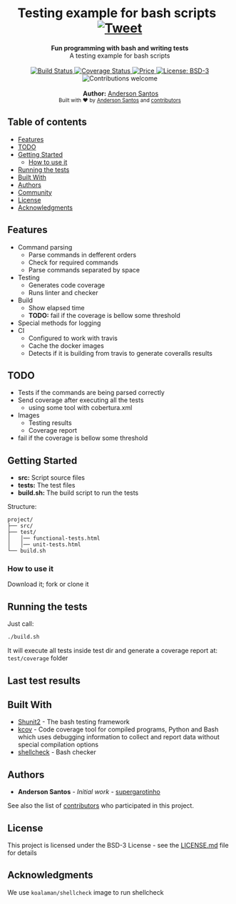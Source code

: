 <h1 align="center">Testing example for bash scripts &nbsp; <a href="https://twitter.com/intent/tweet?text=Execute%20and%20generate%20bash%20testing%20report%20with%20supergarotinho%2Fbashtest%20image!&amp;url=https://www.gruponeuro.com.br&amp;via=supergarotinho&amp;hashtags=docker,bash,test,testing,report,coverage,shunit2,kcov" rel="nofollow"><img src="https://camo.githubusercontent.com/83d4084f7b71558e33b08844da5c773a8657e271/68747470733a2f2f696d672e736869656c64732e696f2f747769747465722f75726c2f687474702f736869656c64732e696f2e7376673f7374796c653d736f6369616c" alt="Tweet" data-canonical-src="https://img.shields.io/twitter/url/http/shields.io.svg?style=social" style="max-width:100%;"></a>
</h1>
<div align="center">
  <strong>Fun programming with bash and writing tests</strong>
</div>
<div align="center">
  A testing example for bash scripts
</div>

<br />

<div align="center">

  <!-- Build Status -->
  <a href="https://travis-ci.org/supergarotinho/bashtest-example">
    <img src="https://travis-ci.org/supergarotinho/ambari-mongodb.svg?branch=master"
      alt="Build Status" />
  </a>
  <!-- Coverage Status -->
  <a href="https://coveralls.io/github/supergarotinho/bashtest-example?branch=master">
    <img src="https://coveralls.io/repos/github/supergarotinho/bashtest-example/badge.svg?branch=master"
      alt="Coverage Status" />
  </a>
  <!-- Price -->
  <a href="https://github.com/supergarotinho/bashtest-example/blob/master/LICENSE">
    <img src="https://img.shields.io/badge/price-FREE-0098f7.svg"
      alt="Price" />
  </a>
  <!-- License: BSD-3 -->
  <a href="https://github.com/supergarotinho/bashtest-example/blob/master/LICENSE">
    <img src="https://img.shields.io/badge/license-BSD3-blue.svg"
      alt="License: BSD-3" />
  </a>
  <!-- Contributions welcome -->
  <img src="https://img.shields.io/badge/contributions-welcome-orange.svg"
    alt="Contributions welcome" />
</div>

<br/>

<div align="center">
  <strong>Author:</strong> <a href="https://br.linkedin.com/in/andersonrss">Anderson Santos</a>
</div>

<div align="center">
  <sub>Built with ❤︎ by
  <a href="https://br.linkedin.com/in/andersonrss">Anderson Santos</a> and
  <a href="https://github.com/supergarotinho/bashtest-example/graphs/contributors">
    contributors
  </a>
</div>

## Table of contents

- [Features](#features)
- [TODO](#todo)
- [Getting Started](#getting-started)
  - [How to use it](#how-to-use-it)
- [Running the tests](#running-the-tests)
- [Built With](#built-with)
- [Authors](#authors)
- [Community](#community)
- [License](#license)
- [Acknowledgments](#acknowledgments)

## Features

* Command parsing
  * Parse commands in defferent orders
  * Check for required commands
  * Parse commands separated by space
* Testing
  * Generates code coverage
  * Runs linter and checker
* Build
  * Show elapsed time
  * **TODO:** fail if the coverage is bellow some threshold
* Special methods for logging
* CI
  * Configured to work with travis
  * Cache the docker images
  * Detects if it is building from travis to generate coveralls results

## TODO

* Tests if the commands are being parsed correctly
* Send coverage after executing all the tests
  * using some tool with cobertura.xml
* Images
  * Testing results
  * Coverage report
* fail if the coverage is bellow some threshold

## Getting Started

* **src:** Script source files
* **tests:** The test files
* **build.sh:** The build script to run the tests

Structure:

```
project/
├── src/
├── test/
│   │── functional-tests.html
│   │── unit-tests.html
└── build.sh
```

### How to use it

Download it; fork or clone it

## Running the tests

Just call:

```bash
./build.sh
```
It will execute all tests inside test dir and generate a coverage report at: ```test/coverage``` folder

## Last test results



## Built With

* [Shunit2](https://github.com/kward/shunit2) - The bash testing framework
* [kcov](https://github.com/SimonKagstrom/kcov) - Code coverage tool for compiled programs, Python and Bash which uses debugging information to collect and report data without special compilation options
* [shellcheck](https://www.shellcheck.net/) - Bash checker

## Authors

* **Anderson Santos** - *Initial work* - [supergarotinho](https://github.com/supergarotinho)

See also the list of [contributors](https://github.com/your/project/contributors) who participated in this project.

## License

This project is licensed under the BSD-3 License - see the [LICENSE.md](LICENSE.md) file for details

## Acknowledgments

We use ```koalaman/shellcheck``` image to run shellcheck
